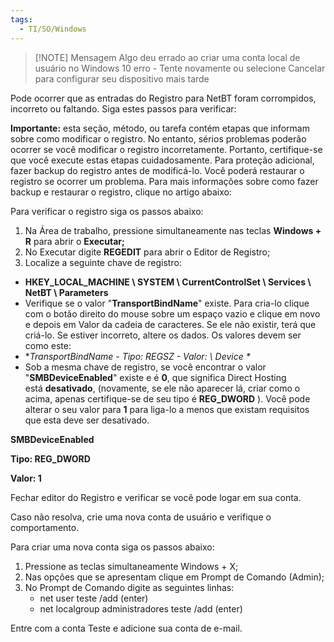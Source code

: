 ```yaml
---
tags:
  - TI/SO/Windows
---
```


> [!NOTE] Mensagem
> Algo deu errado ao criar uma conta local de usuário no Windows 10 erro - Tente novamente ou selecione Cancelar para configurar seu dispositivo mais tarde

Pode ocorrer que as entradas do Registro para NetBT foram corrompidos, incorreto ou faltando. Siga estes passos para verificar:

**Importante:** esta seção, método, ou tarefa contém etapas que informam sobre como modificar o registro. No entanto, sérios problemas poderão ocorrer se você modificar o registro incorretamente. Portanto, certifique-se que você execute estas etapas cuidadosamente. Para proteção adicional, fazer backup do registro antes de modificá-lo. Você poderá restaurar o registro se ocorrer um problema. Para mais informações sobre como fazer backup e restaurar o registro, clique no artigo abaixo:

Para verificar o registro siga os passos abaixo:

1. Na Área de trabalho, pressione simultaneamente nas teclas **Windows + R** para abrir o **Executar;**
2. No Executar digite **REGEDIT** para abrir o Editor de Registro;
3. Localize a seguinte chave de registro:

- **HKEY_LOCAL_MACHINE \ SYSTEM \ CurrentControlSet \ Services \ NetBT \ Parameters**
- Verifique se o valor "**TransportBindName**" existe. Para cria-lo clique com o botão direito do mouse sobre um espaço vazio e clique em novo e depois em Valor da cadeia de caracteres. Se ele não existir, terá que criá-lo. Se estiver incorreto, altere os dados. Os valores devem ser como este:
- **TransportBindName - Tipo: REGSZ - Valor: \ Device \**
- Sob a mesma chave de registro, se você encontrar o valor "**SMBDeviceEnabled**" existe e é **0**, que significa Direct Hosting está **desativado**, (novamente, se ele não aparecer lá, criar como o acima, apenas certifique-se de seu tipo é **REG_DWORD** ). Você pode alterar o seu valor para **1** para liga-lo a menos que existam requisitos que esta deve ser desativado.

**SMBDeviceEnabled**

**Tipo: REG_DWORD**

**Valor: 1**

Fechar editor do Registro e verificar se você pode logar em sua conta.

Caso não resolva, crie uma nova conta de usuário e verifique o comportamento.

Para criar uma nova conta siga os passos abaixo:

1. Pressione as teclas simultaneamente Windows + X;
2. Nas opções que se apresentam clique em Prompt de Comando (Admin);
3. No Prompt de Comando digite as seguintes linhas:
    - net user teste /add (enter)
    - net localgroup administradores teste /add (enter)

Entre com a conta Teste e adicione sua conta de e-mail.